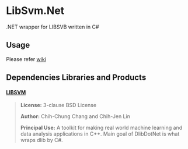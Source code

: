 # LibSvm.Net
 
.NET wrapper for LIBSVB written in C#

## Usage

Please refer [wiki](https://github.com/takuya-takeuchi/LibSvmDotNet/wiki)

## Dependencies Libraries and Products

#### [LIBSVM](https://github.com/cjlin1/libsvm)

> **License:** 3-clause BSD License
>
> **Author:** Chih-Chung Chang and Chih-Jen Lin
> 
> **Principal Use:** A toolkit for making real world machine learning and data analysis applications in C++. Main goal of DlibDotNet is what wraps dlib by C#.